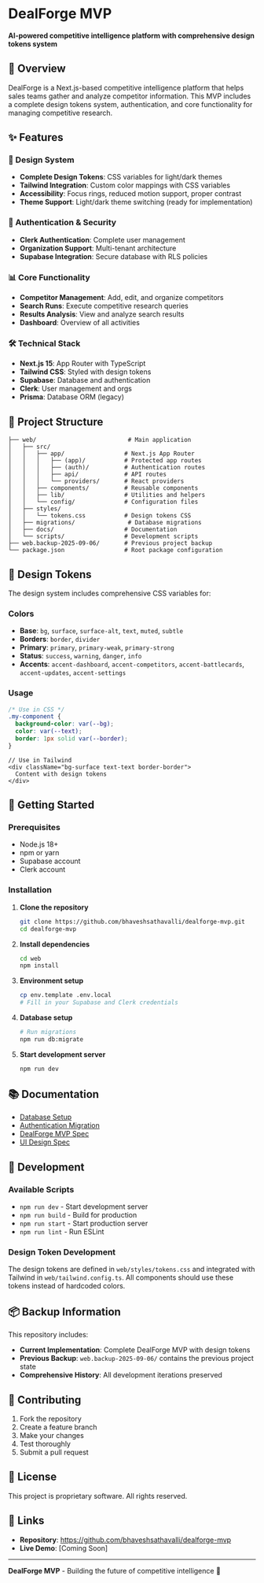 # DealForge MVP

**AI-powered competitive intelligence platform with comprehensive design tokens system**

## 🚀 Overview

DealForge is a Next.js-based competitive intelligence platform that helps sales teams gather and analyze competitor information. This MVP includes a complete design tokens system, authentication, and core functionality for managing competitive research.

## ✨ Features

### 🎨 Design System
- **Complete Design Tokens**: CSS variables for light/dark themes
- **Tailwind Integration**: Custom color mappings with CSS variables
- **Accessibility**: Focus rings, reduced motion support, proper contrast
- **Theme Support**: Light/dark theme switching (ready for implementation)

### 🔐 Authentication & Security
- **Clerk Authentication**: Complete user management
- **Organization Support**: Multi-tenant architecture
- **Supabase Integration**: Secure database with RLS policies

### 📊 Core Functionality
- **Competitor Management**: Add, edit, and organize competitors
- **Search Runs**: Execute competitive research queries
- **Results Analysis**: View and analyze search results
- **Dashboard**: Overview of all activities

### 🛠 Technical Stack
- **Next.js 15**: App Router with TypeScript
- **Tailwind CSS**: Styled with design tokens
- **Supabase**: Database and authentication
- **Clerk**: User management and orgs
- **Prisma**: Database ORM (legacy)

## 📁 Project Structure

```
├── web/                          # Main application
│   ├── src/
│   │   ├── app/                 # Next.js App Router
│   │   │   ├── (app)/           # Protected app routes
│   │   │   ├── (auth)/          # Authentication routes
│   │   │   ├── api/             # API routes
│   │   │   └── providers/       # React providers
│   │   ├── components/          # Reusable components
│   │   ├── lib/                 # Utilities and helpers
│   │   └── config/              # Configuration files
│   ├── styles/
│   │   └── tokens.css           # Design tokens CSS
│   ├── migrations/               # Database migrations
│   ├── docs/                    # Documentation
│   └── scripts/                 # Development scripts
├── web.backup-2025-09-06/       # Previous project backup
└── package.json                 # Root package configuration
```

## 🎨 Design Tokens

The design system includes comprehensive CSS variables for:

### Colors
- **Base**: `bg`, `surface`, `surface-alt`, `text`, `muted`, `subtle`
- **Borders**: `border`, `divider`
- **Primary**: `primary`, `primary-weak`, `primary-strong`
- **Status**: `success`, `warning`, `danger`, `info`
- **Accents**: `accent-dashboard`, `accent-competitors`, `accent-battlecards`, `accent-updates`, `accent-settings`

### Usage
```css
/* Use in CSS */
.my-component {
  background-color: var(--bg);
  color: var(--text);
  border: 1px solid var(--border);
}
```

```tsx
// Use in Tailwind
<div className="bg-surface text-text border-border">
  Content with design tokens
</div>
```

## 🚀 Getting Started

### Prerequisites
- Node.js 18+
- npm or yarn
- Supabase account
- Clerk account

### Installation

1. **Clone the repository**
   ```bash
   git clone https://github.com/bhaveshsathavalli/dealforge-mvp.git
   cd dealforge-mvp
   ```

2. **Install dependencies**
   ```bash
   cd web
   npm install
   ```

3. **Environment setup**
   ```bash
   cp env.template .env.local
   # Fill in your Supabase and Clerk credentials
   ```

4. **Database setup**
   ```bash
   # Run migrations
   npm run db:migrate
   ```

5. **Start development server**
   ```bash
   npm run dev
   ```

## 📚 Documentation

- [Database Setup](web/DATABASE_SETUP.md)
- [Authentication Migration](web/docs/AUTH_MIGRATION.md)
- [DealForge MVP Spec](web/docs/DealForge_MVP.md)
- [UI Design Spec](web/docs/DealForge_UI.md)

## 🔧 Development

### Available Scripts
- `npm run dev` - Start development server
- `npm run build` - Build for production
- `npm run start` - Start production server
- `npm run lint` - Run ESLint

### Design Token Development
The design tokens are defined in `web/styles/tokens.css` and integrated with Tailwind in `web/tailwind.config.ts`. All components should use these tokens instead of hardcoded colors.

## 📦 Backup Information

This repository includes:
- **Current Implementation**: Complete DealForge MVP with design tokens
- **Previous Backup**: `web.backup-2025-09-06/` contains the previous project state
- **Comprehensive History**: All development iterations preserved

## 🤝 Contributing

1. Fork the repository
2. Create a feature branch
3. Make your changes
4. Test thoroughly
5. Submit a pull request

## 📄 License

This project is proprietary software. All rights reserved.

## 🔗 Links

- **Repository**: https://github.com/bhaveshsathavalli/dealforge-mvp
- **Live Demo**: [Coming Soon]

---

**DealForge MVP** - Building the future of competitive intelligence 🚀
